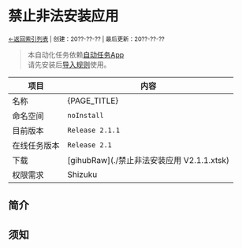 # 禁止非法安装应用
<small><a href="../../">←返回索引列表</a> | 创建：20??-??-?? | 最后更新：20??-??-??</small><br>
> 本自动化任务依赖[自动任务App](//kdxhub.github.io/autotasklist/about_at)<br>请先安装后[导入规则](//kdxhub.github.io/autotasklist/about_import)使用。

| 项目 | 内容 |
|-|-|
| 名称 | {PAGE_TITLE} |
| 命名空间 | ``noInstall`` |
| 目前版本 | ``Release 2.1.1`` |
| 在线任务版本 | ``Release 2.1`` |
| 下载 | [gihubRaw](./禁止非法安装应用 V2.1.1.xtsk) |
| 权限需求 | Shizuku |

## 简介

## 须知